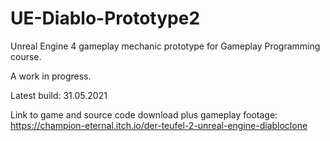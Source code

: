 # UE-Diablo-Prototype2
 
Unreal Engine 4 gameplay mechanic prototype for Gameplay Programming course.

A work in progress.

Latest build: 31.05.2021

Link to game and source code download plus gameplay footage:
https://champion-eternal.itch.io/der-teufel-2-unreal-engine-diabloclone
